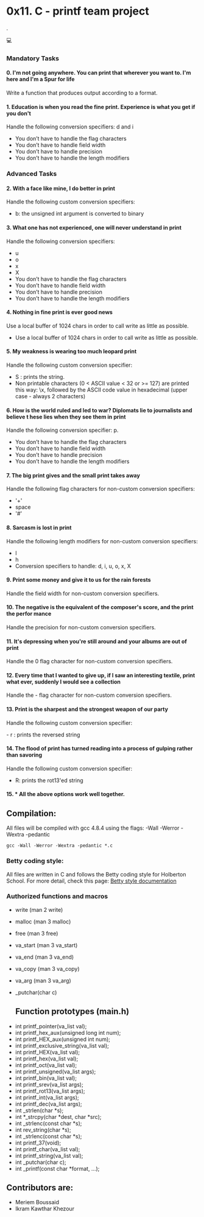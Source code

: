 
<h1>0x11. C - printf team project</h1> .

💻


  <h3>Mandatory Tasks</h3>

<h4>0. I'm not going anywhere. You can print that wherever you want to. I'm here and I'm
a Spur for life</h4>                                                               
<p>Write a function that produces output according to a format.</p>                      
                                                                                    
                                                                                    
<h4>1. Education is when you read the fine print. Experience is what you get if you don't</h4>
<p> Handle the following conversion specifiers: d and i</p>
   
- You don’t have to handle the flag characters
- You don’t have to handle field width
- You don’t have to handle precision
- You don’t have to handle the length modifiers

<h3>Advanced Tasks</h3>

<h4>2. With a face like mine, I do better in print</h4>                                      
<p>Handle the following custom conversion specifiers:</p> 

- b: the unsigned int argument is converted to binary
                                                                                    
<h4>3. What one has not experienced, one will never understand in print</h4>               
<p>Handle the following conversion specifiers:</p>

- u
- o
- x
- X
- You don’t have to handle the flag characters
- You don’t have to handle field width
- You don’t have to handle precision
- You don’t have to handle the length modifiers
                                                                                    
<h4>4. Nothing in fine print is ever good news</h4>
<p>Use a local buffer of 1024 chars in order to call write as little as possible.</p>

- Use a local buffer of 1024 chars in order to call write as little as possible.
                                                                                    
<h4>5. My weakness is wearing too much leopard print </h4>                                   
<p>Handle the following custom conversion specifier: </p>

- S : prints the string.
- Non printable characters (0 < ASCII value < 32 or >= 127) are printed this way: \x, followed by the ASCII code value in hexadecimal (upper case - always 2 characters)
                                                                                    
<h4>6. How is the world ruled and led to war? Diplomats lie to journalists and believe t
hese lies when they see them in print</h4>                                  
<p>Handle the following conversion specifier: p.</p>  

- You don’t have to handle the flag characters
- You don’t have to handle field width
- You don’t have to handle precision
- You don’t have to handle the length modifiers
                                                                                    
<h4>7. The big print gives and the small print takes away </h4>                              
<p>Handle the following flag characters for non-custom conversion specifiers:</p>

- '+'
- space
- '#'
                                                                                    
<h4>8. Sarcasm is lost in print </h4>                                                        
<p>Handle the following length modifiers for non-custom conversion specifiers:</p>         
                                                                                    
- l                                                                                   
- h                                                                                   
- Conversion specifiers to handle: d, i, u, o, x, X                                   
                                                                                    
<h4>9. Print some money and give it to us for the rain forests</h4>                          
<p>Handle the field width for non-custom conversion specifiers.  </p>                      
                                                                                    
<h4>10. The negative is the equivalent of the composer's score, and the print the perfor mance </h4>                                                                         
<p>Handle the precision for non-custom conversion specifiers. </p>      

<h4>11. It's depressing when you're still around and your albums are out of print</h4>    
<p>Handle the 0 flag character for non-custom conversion specifiers.</p>                   
                                                                                    
<h4>12. Every time that I wanted to give up, if I saw an interesting textile, print what
 ever, suddenly I would see a collection  </h4>                                         
<p>Handle the - flag character for non-custom conversion specifiers.</p>                   
                                                                                    
<h4>13. Print is the sharpest and the strongest weapon of our party </h4>                  
<p>Handle the following custom conversion specifier:</p>
- r : prints the reversed string
                                                                                    
<h4>14. The flood of print has turned reading into a process of gulping rather than savoring </h4>
 <p>Handle the following custom conversion specifier:</p>
 
 - R: prints the rot13'ed string
                                                                                    
<h4>15. * All the above options work well together. </h4>

<h2>Compilation:</h2>
All files will be compiled with gcc 4.8.4 using the flags: -Wall -Werror -Wextra -pedantic

    gcc -Wall -Werror -Wextra -pedantic *.c

  ### Betty coding style:

  All files are written in C and follows the Betty coding style for Holberton School. For more detail, check this page:
  [Betty style documentation](https://github.com/holbertonschool/Betty/wiki)

  ### Authorized functions and macros

* write (man 2 write)
* malloc (man 3 malloc)
* free (man 3 free)
* va_start (man 3 va_start)
* va_end (man 3 va_end)
* va_copy (man 3 va_copy)
* va_arg (man 3 va_arg)
* _putchar(char c)

  ## Function prototypes (main.h)

- int printf_pointer(va_list val);
- int printf_hex_aux(unsigned long int num);
- int printf_HEX_aux(unsigned int num);
- int printf_exclusive_string(va_list val);
- int printf_HEX(va_list val);
- int printf_hex(va_list val);
- int printf_oct(va_list val);
- int printf_unsigned(va_list args);
- int printf_bin(va_list val);
- int printf_srev(va_list args);
- int printf_rot13(va_list args);
- int printf_int(va_list args);
- int printf_dec(va_list args);
- int _strlen(char *s);
- int *_strcpy(char *dest, char *src);
- int _strlenc(const char *s);
- int rev_string(char *s);
- int _strlenc(const char *s);
- int printf_37(void);
- int printf_char(va_list val);
- int printf_string(va_list val);
- int _putchar(char c);
- int _printf(const char *format, ...);
  
    
<h2>Contributors are:</h2>

 - Meriem Boussaid
 - Ikram Kawthar Khezour
